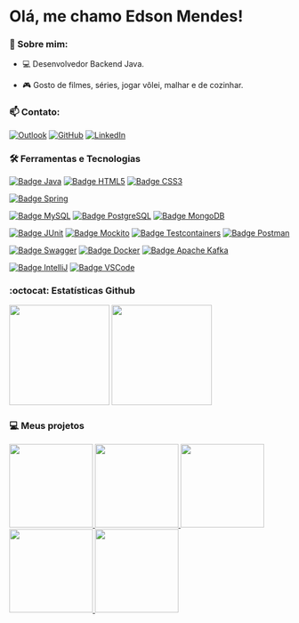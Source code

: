 # Olá, me chamo Edson Mendes!

### :speech_balloon: Sobre mim:

- :computer: Desenvolvedor Backend Java.

- :video_game: Gosto de filmes, séries, jogar vôlei, malhar e de cozinhar.

### :mailbox: Contato:

[![Outlook](https://img.shields.io/badge/-Outlook-0078D4?style=for-the-badge&logo=microsoftoutlook)](mailto:edson.luiz.mendes@hotmail.com)
[![GitHub](https://img.shields.io/badge/GitHub-000?style=for-the-badge&logo=github)](https://github.com/Edson-Mendes)
[![LinkedIn](https://img.shields.io/badge/-LinkedIn-0A66C2?style=for-the-badge&logo=linkedin)](https://www.linkedin.com/in/edson-mendes-6ab495143/)

### :hammer_and_wrench: Ferramentas e Tecnologias

[![Badge Java](https://img.shields.io/badge/java-D32323.svg?&style=for-the-badge&logo=java&logoColor=white)](<https://pt.wikipedia.org/wiki/Java_(linguagem_de_programa%C3%A7%C3%A3o)>)
[![Badge HTML5](https://img.shields.io/badge/HTML5-e34f26.svg?&style=for-the-badge&logo=html5&logoColor=white)](https://pt.wikipedia.org/wiki/HTML5)
[![Badge CSS3](https://img.shields.io/badge/CSS3-1572b6.svg?&style=for-the-badge&logo=css3&logoColor=white)](https://pt.wikipedia.org/wiki/CSS3)

[![Badge Spring](https://img.shields.io/badge/Spring-6db33f.svg?&style=for-the-badge&logo=spring&logoColor=white)](https://spring.io/)

[![Badge MySQL](https://img.shields.io/badge/MySQL-4479a1.svg?&style=for-the-badge&logo=mysql&logoColor=white)](https://www.mysql.com/)
[![Badge PostgreSQL](https://img.shields.io/badge/postgresql-4169e1.svg?&style=for-the-badge&logo=postgresql&logoColor=white)](https://www.postgresql.org/)
[![Badge MongoDB](https://img.shields.io/badge/mongodb-47A248.svg?&style=for-the-badge&logo=mongodb&logoColor=white)](https://www.mongodb.com/)

[![Badge JUnit](https://img.shields.io/badge/junit5-25a162.svg?&style=for-the-badge&logo=junit5&logoColor=white)](https://junit.org/junit5/)
[![Badge Mockito](https://img.shields.io/badge/mockito-6db33f.svg?&style=for-the-badge&logo=mockito&logoColor=white)](https://site.mockito.org/)
[![Badge Testcontainers](https://img.shields.io/badge/Testcontainers-0c94aa.svg?&style=for-the-badge&logo=Testcontainers&logoColor=white)](https://testcontainers.com/)
[![Badge Postman](https://img.shields.io/badge/postman-ff6c37.svg?&style=for-the-badge&logo=postman&logoColor=white)](https://www.postman.com/)

[![Badge Swagger](https://img.shields.io/badge/swagger-85ea2d.svg?&style=for-the-badge&logo=swagger&logoColor=000)](https://swagger.io/)
[![Badge Docker](https://img.shields.io/badge/docker-2496ed.svg?&style=for-the-badge&logo=docker&logoColor=white)](https://www.docker.com/)
[![Badge Apache Kafka](https://img.shields.io/badge/Apache%20Kafka-000000.svg?&style=for-the-badge&logo=Apachekafka&logoColor=white)](https://kafka.apache.org/)

[![Badge IntelliJ](https://img.shields.io/badge/intellij-000000.svg?&style=for-the-badge&logo=intellijidea&logoColor=white)](https://www.jetbrains.com/pt-br/idea/)
[![Badge VSCode](https://img.shields.io/badge/VSCode-007acc.svg?&style=for-the-badge&logo=visualstudiocode&logoColor=white)](https://code.visualstudio.com/)

### :octocat: Estatísticas Github

<img height="180em" src="https://github-readme-stats.vercel.app/api/top-langs/?username=Edson-Mendes&layout=compact&langs_count=7&theme=dracula"/>
<img height="180em" src="https://github-readme-stats.vercel.app/api?username=Edson-Mendes&show_icons=true&theme=dracula&count_private=true"/>

### :computer: Meus projetos

<a href="https://github.com/Edson-Mendes/finances-api">
<img height="150em" src="https://github-readme-stats.vercel.app/api/pin/?username=Edson-Mendes&repo=finances-api&theme=dracula&show_icons=true"/>
</a>
<a href="https://github.com/Edson-Mendes/adopet-api">
<img height="150em" src="https://github-readme-stats.vercel.app/api/pin/?username=Edson-Mendes&repo=adopet-api&theme=dracula&show_icons=true"/>
</a>
<a href="https://github.com/Edson-Mendes/aluraflix-api">
<img height="150em" src="https://github-readme-stats.vercel.app/api/pin/?username=Edson-Mendes&repo=aluraflix-api&theme=dracula&show_icons=true"/>
</a>
<a href="https://github.com/Edson-Mendes/schedule-api">
<img height="150em" src="https://github-readme-stats.vercel.app/api/pin/?username=Edson-Mendes&repo=schedule-api&theme=dracula&show_icons=true"/>
</a>
<a href="https://github.com/Edson-Mendes/jornada-milhas-api">
<img height="150em" src="https://github-readme-stats.vercel.app/api/pin/?username=Edson-Mendes&repo=jornada-milhas-api&theme=dracula&show_icons=true"/>
</a>
